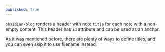 ```yaml
---
published: True
---
```


`obsidian-blog` renders a header with note `title` for each note with a non-empty content. This header has `id` attribute and can be used as an anchor.

As it was mentioned before, there are plenty of ways to define titles, and you can even skip it to use filename instead.
